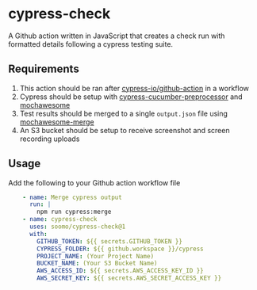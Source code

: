 # cypress-check

A Github action written in JavaScript that creates a check run with formatted details following a cypress testing suite. 

## Requirements

1. This action should be ran after [cypress-io/github-action](https://github.com/marketplace/actions/cypress-io) in a workflow
2. Cypress should be setup with [cypress-cucumber-preprocessor](https://www.npmjs.com/package/cypress-cucumber-preprocessor) and [mochawesome](https://www.npmjs.com/package/mochawesome)
3. Test results should be merged to a single `output.json` file using [mochawesome-merge](https://www.npmjs.com/package/mochawesome-merge)
4. An S3 bucket should be setup to receive screenshot and screen recording uploads

## Usage
Add the following to your Github action workflow file
```yaml
	- name: Merge cypress output
	  run: |
		npm run cypress:merge
	- name: cypress-check
	  uses: soomo/cypress-check@1
	  with:
		GITHUB_TOKEN: ${{ secrets.GITHUB_TOKEN }}
		CYPRESS_FOLDER: ${{ github.workspace }}/cypress
		PROJECT_NAME: (Your Project Name)
		BUCKET_NAME: (Your S3 Bucket Name)
		AWS_ACCESS_ID: ${{ secrets.AWS_ACCESS_KEY_ID }}
		AWS_SECRET_KEY: ${{ secrets.AWS_SECRET_ACCESS_KEY }}
```
